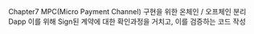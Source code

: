 Chapter7
MPC(Micro Payment Channel) 구현을 위한 온체인 / 오프체인 분리 Dapp
이를 위해 Sign된 계약에 대한 확인과정을 거치고, 이를 검증하는 코드 작성
